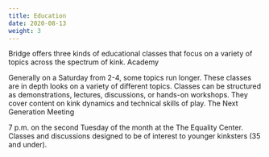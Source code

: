 ```yaml
---
title: Education
date: 2020-08-13
weight: 3
---
```


Bridge offers three kinds of educational classes that focus on a variety of topics across the spectrum of kink.
Academy

Generally on a Saturday from 2-4, some topics run longer. These classes are in depth looks on a variety of different topics. Classes can be structured as demonstrations, lectures, discussions, or hands-on workshops. They cover content on kink dynamics and technical skills of play.
The Next Generation Meeting

7 p.m. on the second Tuesday of the month at the The Equality Center. Classes and discussions designed to be of interest to younger kinksters (35 and under).
